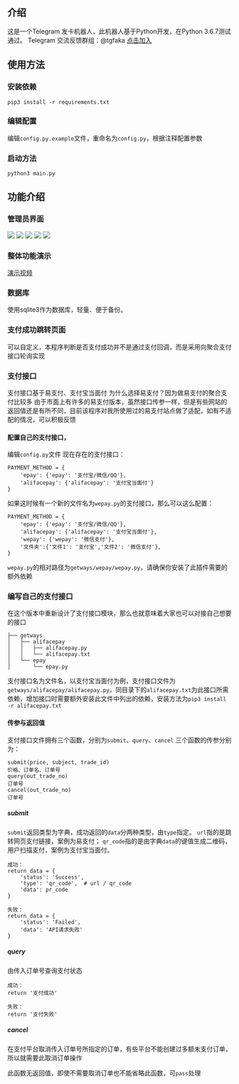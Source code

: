 ## 介绍
这是一个Telegram 发卡机器人，此机器人基于Python开发，在Python 3.6.7测试通过。
Telegram 交流反馈群组：@tgfaka  [点击加入](https://t.me/tgfaka)

## 使用方法
### 安装依赖
`pip3 install -r requirements.txt` 
### 编辑配置
编辑`config.py.example`文件，重命名为`config.py`，根据注释配置参数
### 启动方法
`python3 main.py`

## 功能介绍
### 管理员界面
![](https://s3.jpg.cm/2020/06/29/cwB5y.jpg)
![](https://s3.jpg.cm/2020/06/29/cw0LC.jpg)
![](https://s3.jpg.cm/2020/06/29/cw2bt.jpg)
![](https://s3.jpg.cm/2020/06/29/cwg25.jpg)
![](https://s3.jpg.cm/2020/06/29/cwfNr.jpg)
### 整体功能演示
[演示视频](https://github.com/lulafun/tg_faka_bot/raw/master/fakabot.mp4)
### 数据库
使用sqlite3作为数据库，轻量、便于备份。
### 支付成功跳转页面
可以自定义，本程序判断是否支付成功并不是通过支付回调，而是采用向聚合支付接口轮询实现
### 支付接口
支付接口基于易支付、支付宝当面付
为什么选择易支付？因为做易支付的聚合支付比较多
由于市面上有许多的易支付版本，虽然接口传参一样，但是有些网站的返回值还是有所不同，目前该程序对我所使用过的易支付站点做了适配，如有不适配的情况，可以积极反馈

#### 配置自己的支付接口，
编辑`config.py`文件
现在存在的支付接口：
```
PAYMENT_METHOD = {
    'epay': {'epay': '支付宝/微信/QQ'},
    'alifacepay': {'alifacepay': '支付宝当面付'}
}
```

如果这时候有一个新的文件名为`wepay.py`的支付接口，那么可以这么配置：
```
PAYMENT_METHOD = {
    'epay': {'epay': '支付宝/微信/QQ'},
    'alifacepay': {'alifacepay': '支付宝当面付'},
    'wepay': {'wepay': '微信支付'},
    '文件夹':{'文件1': '支付宝','文件2': '微信支付'},
}
```

`wepay.py`的相对路径为`getways/wepay/wepay.py`，请确保你安装了此插件需要的额外依赖


### 编写自己的支付接口
在这个版本中重新设计了支付接口模块，那么也就意味着大家也可以对接自己想要的接口
```
├── getways
│   ├── alifacepay
│   │   ├── alifacepay.py
│   │   └── alifacepay.txt
│   └── epay
│       └── epay.py
```
支付接口名为文件名，以支付宝当面付为例，支付接口文件为`getways/alifacepay/alifacepay.py`，同目录下的`alifacepay.txt`为此接口所需依赖，增加接口时需要额外安装此文件中列出的依赖，安装方法为`pip3 install -r alifacepay.txt`

#### 传参与返回值
支付接口文件拥有三个函数，分别为`submit`、`query`、`cancel`
三个函数的传参分别为：
```
submit(price, subject, trade_id)
价格、订单名、订单号
query(out_trade_no)
订单号
cancel(out_trade_no)
订单号
```
##### submit
`submit`返回类型为字典，成功返回的`data`分两种类型，由`type`指定。
`url`指的是跳转网页支付链接，案例为易支付；
`qr_code`指的是由字典`data`的键值生成二维码，用户扫描支付，案例为支付宝当面付。
```
成功：
return_data = {
    'status': 'Success',
    'type': 'qr_code',  # url / qr_code
    'data': pr_code
}

失败：
return_data = {
    'status': 'Failed',
    'data': 'API请求失败'
}
```
##### query
由传入订单号查询支付状态
```
成功：
return '支付成功'

失败：
return '支付失败'
```

##### cancel
在支付平台取消传入订单号所指定的订单，有些平台不能创建过多额未支付订单，所以就需要此取消订单操作

此函数无返回值，即使不需要取消订单也不能省略此函数，可`pass`处理



